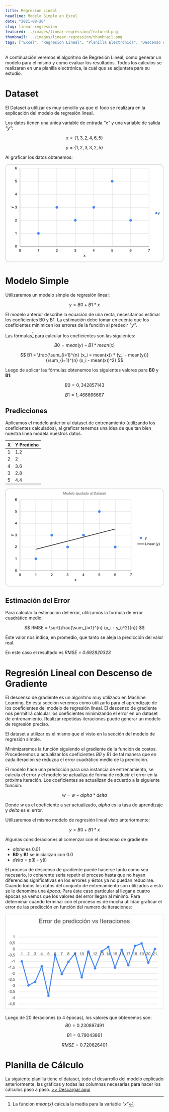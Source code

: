 ```yaml
---
title: Regresión Lineal
headline: Modelo Simple en Excel 
date: "2021-08-20"
slug: linear-regression
featured: ../images/linear-regression/featured.png
thumbnail: ../images/linear-regression/thumbnail.png
tags: ["Excel", "Regresion Lineal", "Planilla Electrónica", "Descenso de Gradiente"]
---
```


A continuación veremos el algoritmo de Regresión Lineal, como generar un modelo para
el mismo y como evaluar los resultados. Todos los cálculos se realizaran en una 
planilla electrónica, la cuál que se adjuntara para su estudio.

# Dataset
El Dataset a utilizar es muy sencillo ya que el foco se realizara en la explicación del
modelo de regresión lineal.

Los datos tienen una única variable de entrada _"x"_ y una variable de salida _"y"_:

$$
x = \{1,3,2,4,6,5\}
$$

$$
y = \{1,2,3,3,2,5\}
$$

Al graficar los datos obtenemos: 

![](../images/linear-regression/dataset.png)

# Modelo Simple
Utilizaremos un modelo simple de regresión lineal:

$$
y = B0 + B1 * x 
$$

El modelo anterior describe la ecuación de una recta, necesitamos estimar los
coeficientes B0 y B1. La estimación debe tomar en cuenta que los coeficientes
minimicen los errores de la función al predecir _"y"_.

Las fórmulas[^1] para calcular los coeficientes son las siguientes:
[^1]: La función _mean(x)_ calcula la media para la variable _"x"_

$$
B0 = mean(y) - B1 * mean(x)
$$

$$
B1 = \frac{\sum_{i=1}^{n} (x_i = mean(x)) * (y_i - mean(y))}{\sum_{i=1}^{n} (x_i - mean(x))^2}
$$

Luego de aplicar las fórmulas obtenemos los siguientes valores para __B0__ y __B1__:

$$
B0 = 0,342857143
$$

$$
B1 = 1,466666667
$$

## Predicciones
Aplicamos el modelo anterior al dataset de entrenamiento (utilizando los coeficientes
calculados), al graficar tenemos una idea de que tan bien nuestra linea modela nuestros
datos.

| X   | Y Predicho |
| --- | ---------- |
| 1   | 1.2        |
| 2   | 2          |
| 4   | 3.6        |
| 3   | 2.8        |
| 5   | 4.4        |


![](../images/linear-regression/dataset-linea.png)

## Estimación del Error
Para calcular la estimación del error, utilizamos la formula de error cuadrático medio.

$$
RMSE = \sqrt{\frac{\sum_{i=1}^{n} (p_i - y_i)^2}{n}}
$$

Éste valor nos indica, en promedio, que tanto se aleja la predicción del valor real.

En este caso el resultado es _RMSE = 0.692820323_

# Regresión Lineal con Descenso de Gradiente
El descenso de gradiente es un algoritmo muy utilizado en Machine Learning. En ésta
sección veremos como utilizarlo para el aprendizaje de los coeficientes del modelo
de regresión lineal. El descenso de gradiente nos permitirá calcular los coeficientes
minimizando el error en un dataset de entrenamiento. Realizar repetidas iteraciones
puede generar un modelo de regresión preciso.

El dataset a utilizar es el mismo que el visto en la sección del modelo de regresión
simple.

Minimizaremos la función siguiendo el gradiente de la función de costos. Procederemos
a actualizar los coeficientes _B0_ y _B1_ de tal manera que en cada iteración se reduzca
el error cuadrático medio de la predicción.

El modelo hace una predicción para una instancia de entrenamiento, se calcula el error
y el modelo se actualiza de forma de reducir el error en la próxima iteración.
Los coeficientes se actualizan de acuerdo a la siguiente función:

$$
w = w - alpha * delta
$$
    
Donde _w_ es el coeficiente a ser actualizado, _alpha_ es la tasa de aprendizaje y
_delta_ es el error.

Utilizaremos el mismo modelo de regresión lineal visto anteriormente:

$$
y = B0 + B1 * x 
$$

Algunas consideraciones al comenzar con el descenso de gradiente:
  * _alpha_ es 0.01
  * __B0__ y __B1__ se inicializan con 0.0
  * _delta_ = p(i) - y(i)

El proceso de descenso de gradiente puede hacerse tanto como sea necesario, lo
coherente seria repetir el proceso hasta que no hayan diferencias significativas en los
errores y éstos ya no puedan reducirse. Cuando todos los datos del conjunto de
entrenamiento son utilizados a esto se le denomina una _época_. Para éste caso
particular al llegar a cuatro épocas ya vemos que los valores del error llegan al
mínimo. Para determinar cuando terminar con el proceso es de mucha utilidad graficar
el error de las predicción en función del numero de iteraciones:

![](../images/linear-regression/error.png)

Luego de 20 iteraciones (o 4 épocas), los valores que obtenemos son:
$$
B0 = 0.230897491
$$

$$
B1 = 0.79043861
$$

$$
RMSE = 0.720626401
$$

# Planilla de Cálculo
La siguiente planilla tiene el dataset, todo el desarrollo del modelo explicado
anteriormente, las gráficas y todas las columnas necesarias para hacer los cálculos
paso a paso. [>> Descargar aquí](linear_regression.xlsx)
